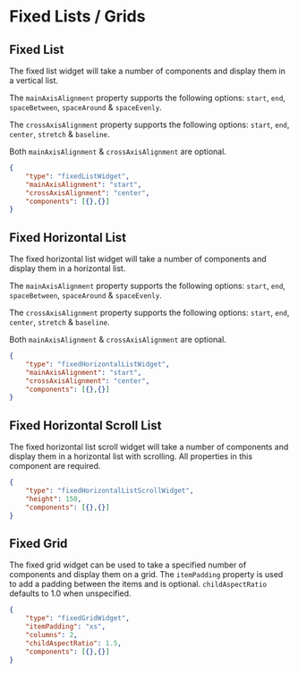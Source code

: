 # Fixed Lists / Grids

## Fixed List
The fixed list widget will take a number of components and display them in a vertical list.

The `mainAxisAlignment` property supports the following options: `start`, `end`, `spaceBetween`, `spaceAround` & `spaceEvenly`.

The `crossAxisAlignment` property supports the following options:
`start`, `end`, `center`, `stretch` & `baseline`.

Both `mainAxisAlignment` & `crossAxisAlignment` are optional.

```json
{
	"type": "fixedListWidget",
	"mainAxisAlignment": "start",
	"crossAxisAlignment": "center",
	"components": [{},{}]
}
```

## Fixed Horizontal List
The fixed horizontal list widget will take a number of components and display them in a horizontal list.

The `mainAxisAlignment` property supports the following options: `start`, `end`, `spaceBetween`, `spaceAround` & `spaceEvenly`.

The `crossAxisAlignment` property supports the following options:
`start`, `end`, `center`, `stretch` & `baseline`.

Both `mainAxisAlignment` & `crossAxisAlignment` are optional.

```json
{
	"type": "fixedHorizontalListWidget",
	"mainAxisAlignment": "start",
	"crossAxisAlignment": "center",
	"components": [{},{}]
}
```

## Fixed Horizontal Scroll List
The fixed horizontal list scroll widget will take a number of components and display them in a horizontal list with scrolling. All properties in this component are required.

```json
{
	"type": "fixedHorizontalListScrollWidget",
	"height": 150,
	"components": [{},{}]
}
```

## Fixed Grid
The fixed grid widget can be used to take a specified number of components and display them on a grid. The `itemPadding` property is used to add a padding between the items and is optional. `childAspectRatio` defaults to 1.0 when unspecified.

```json
{
	"type": "fixedGridWidget",
	"itemPadding": "xs",
	"columns": 2,
	"childAspectRatio": 1.5,
	"components": [{},{}]
}
```